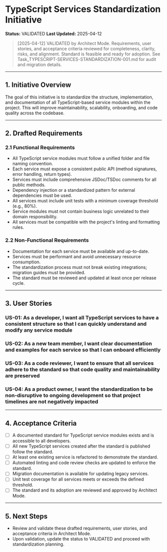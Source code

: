# TypeScript Services Standardization Initiative

**Status:** VALIDATED
**Last Updated:** 2025-04-12

> [2025-04-12] VALIDATED by Architect Mode. Requirements, user stories, and acceptance criteria reviewed for completeness, clarity, risks, and alignment. Standard is feasible and ready for adoption. See Task_TYPESCRIPT-SERVICES-STANDARDIZATION-001.md for audit and migration details.

---

## 1. Initiative Overview

The goal of this initiative is to standardize the structure, implementation, and documentation of all TypeScript-based service modules within the project. This will improve maintainability, scalability, onboarding, and code quality across the codebase.

---

## 2. Drafted Requirements

### 2.1 Functional Requirements

- All TypeScript service modules must follow a unified folder and file naming convention.
- Each service must expose a consistent public API (method signatures, error handling, return types).
- Services must include comprehensive JSDoc/TSDoc comments for all public methods.
- Dependency injection or a standardized pattern for external dependencies must be used.
- All services must include unit tests with a minimum coverage threshold (e.g., 80%).
- Service modules must not contain business logic unrelated to their domain responsibility.
- All services must be compatible with the project's linting and formatting rules.

### 2.2 Non-Functional Requirements

- Documentation for each service must be available and up-to-date.
- Services must be performant and avoid unnecessary resource consumption.
- The standardization process must not break existing integrations; migration guides must be provided.
- The standard must be reviewed and updated at least once per release cycle.

---

## 3. User Stories

### US-01: As a developer, I want all TypeScript services to have a consistent structure so that I can quickly understand and modify any service module

### US-02: As a new team member, I want clear documentation and examples for each service so that I can onboard efficiently

### US-03: As a code reviewer, I want to ensure that all services adhere to the standard so that code quality and maintainability are preserved

### US-04: As a product owner, I want the standardization to be non-disruptive to ongoing development so that project timelines are not negatively impacted

---

## 4. Acceptance Criteria

- [ ] A documented standard for TypeScript service modules exists and is accessible to all developers.
- [ ] All new TypeScript services created after the standard is published follow the standard.
- [ ] At least one existing service is refactored to demonstrate the standard.
- [ ] Automated linting and code review checks are updated to enforce the standard.
- [ ] Migration documentation is available for updating legacy services.
- [ ] Unit test coverage for all services meets or exceeds the defined threshold.
- [ ] The standard and its adoption are reviewed and approved by Architect Mode.

---

## 5. Next Steps

- Review and validate these drafted requirements, user stories, and acceptance criteria in Architect Mode.
- Upon validation, update the status to VALIDATED and proceed with standardization planning.
